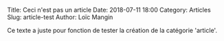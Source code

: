 Title: Ceci n'est pas un article
Date: 2018-07-11 18:00
Category: Articles
Slug: article-test
Author: Loïc Mangin

Ce texte a juste pour fonction de tester la création de la catégorie 'article'.
